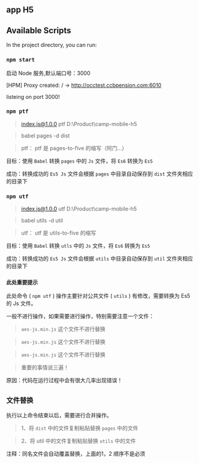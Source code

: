 ## app H5

## Available Scripts
In the project directory, you can run:

### `npm start`

启动 Node 服务,默认端口号：3000

[HPM] Proxy created: /  ->  http://occtest.ccbpension.com:6010

listeing on port 3000!

### `npm ptf`

> index.js@1.0.0 ptf D:\Product\camp-mobile-h5

> babel pages -d dist

> ptf： ptf 是 pages-to-five  的缩写（阿门...）

目标：使用 `Babel` 转换 `pages` 中的 `Js` 文件，将 `Es6` 转换为 `Es5`

成功：转换成功的 `Es5 Js` 文件会根据 `pages` 中目录自动保存到 `dist` 文件夹相应的目录下
### `npm utf`
> index.js@1.0.0 utf D:\Product\camp-mobile-h5

> babel utils -d util

> utf： utf 是 utils-to-five  的缩写

目标：使用 `Babel` 转换 `utls` 中的 `Js` 文件，将 `Es6` 转换为 `Es5`

成功：转换成功的 `Es5 Js` 文件会根据 `utils` 中目录自动保存到 `util` 文件夹相应的目录下

### `此处重要提示`

此处命令 ( `npm utf` ) 操作主要针对公共文件 ( `utils` ) 有修改，需要转换为 Es5 的 Js 文件。

 一般不进行操作，如果需要进行操作，特别需要注意一个文件：
  
> `aes-js.min.js` 这个文件不进行替换

> `aes-js.min.js` 这个文件不进行替换

> `aes-js.min.js` 这个文件不进行替换

> 重要的事情说三遍！

原因：代码在运行过程中会有很大几率出现错误！
>

## `文件替换`

执行以上命令结束以后，需要进行合并操作。

> 1、将 `dist` 中的文件复制粘贴替换 `pages` 中的文件

> 2、将 util  中的文件复制粘贴替换 `utils` 中的文件

注释：同名文件会自动覆盖替换，上面的1，2 顺序不是必须


